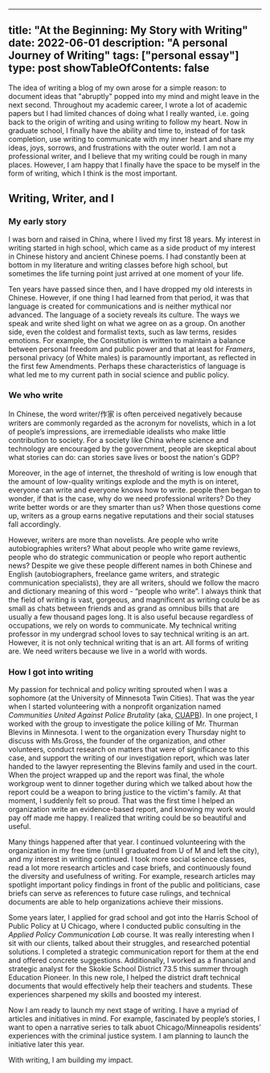
---
title: "At the Beginning: My Story with Writing"
date: 2022-06-01
description: "A personal Journey of Writing"
tags: ["personal essay"]
type: post
showTableOfContents: false
---   

<!-- ![My old pic](/images/self_picture_1.jpg "my old pic") -->

The idea of writing a blog of my own arose for a simple reason: to document ideas that "abruptly" popped into my mind and might leave in the next second. Throughout my academic career, I wrote a lot of academic papers but I had limited chances of doing what I really wanted, i.e. going back to the origin of writing and using writing to follow my heart. Now in graduate school, I finally have the ability and time to, instead of for task completion, use writing to communicate with my inner heart and share my ideas, joys, sorrows, and frustrations with the outer world. I am not a professional writer, and I believe that my writing could be rough in many places. However, I am happy that I finally have the space to be myself in the form of writing, which I think is the most important.

## Writing, Writer, and I 

### My early story
I was born and raised in China, where I lived my first 18 years. My interest in writing started in high school, which came as a side product of my interest in Chinese history and ancient Chinese poems. I had constantly been at bottom in my literature and writing classes before high school, but sometimes the life turning point just arrived at one moment of your life. 

Ten years have passed since then, and I have dropped my old interests in Chinese. However, if one thing I had learned from that period, it was that language is created for communications and is neither mythical nor advanced. The language of a society reveals its culture. The ways we speak and write shed light on what we agree on as a group. On another side, even the coldest and formalist texts, such as law terms, resides emotions. For example, the Constitution is written to maintain a balance between personal freedom and public power and that at least for *Framers*, personal privacy (of White males) is paramountly important, as reflected in the first few Amendments. Perhaps these characteristics of language is what led me to my current path in social science and public policy.          

### We who write
In Chinese, the word writer/作家 is often perceived negatively because writers are commonly regarded as the acronym for novelists, which in a lot of people’s impressions, are irremediable idealists who make little contribution to society. For a society like China where science and technology are encouraged by the government, people are skeptical about what stories can do: can stories save lives or boost the nation's GDP? 

Moreover, in the age of internet, the threshold of writing is low enough that the amount of low-quality writings explode and the myth is on interet, everyone can write and everyone knows how to write. people then began to wonder, if that is the case, why do we need professional writers? Do they write better words or are they smarter than us? When those questions come up, writers as a group earns negative reputations and their social statuses fall accordingly. 

However, writers are more than novelists. Are people who write autobiographies writers? What about people who write game reviews, people who do strategic communication or people who report authentic news? Despite we give these people different names in both Chinese and English (autobiographers, freelance game writers, and strategic communication specialists), they are all writers, should we follow the macro and dictionary meaning of this word - “people who write”. I always think that the field of writing is vast, gorgeous, and magnificent as writing could be as small as chats between friends and as grand as omnibus bills that are usually a few thousand pages long. It is also useful because regardless of occupations, we rely on words to communicate. My technical writing professor in my undergrad school loves to say technical writing is an art. However, it is not only technical writing that is an art. All forms of writing are. We need writers because we live in a world with words.  

### How I got into writing
My passion for technical and policy writing sprouted when I was a sophomore (at the University of Minnesota Twin Cities). That was the year when I started volunteering with a nonprofit organization named *Communities United Against Police Brutality* (aka, [CUAPB](www.cuapb.org)). In one project, I worked with the group to investigate the police killing of Mr. Thurman Blevins in Minnesota. I went to the organization every Thursday night to discuss with Ms.Gross, the founder of the organization, and other volunteers, conduct research on matters that were of significance to this case, and support the writing of our investigation report, which was later handed to the lawyer representing the Blevins family and used in the court. When the project wrapped up and the report was final, the whole workgroup went to dinner together during which we talked about how the report could be a weapon to bring justice to the victim's family. At that moment, I suddenly felt so proud. That was the first time I helped an organization write an evidence-based report, and knowing my work would pay off made me happy. I realized that writing could be so beautiful and useful.

Many things happened after that year. I continued volunteering with the organization in my free time (until I graduated from U of M and left the city), and my interest in writing continued. I took more social science classes, read a lot more research articles and case briefs, and continuously found the diversity and usefulness of writing. For example, research articles may spotlight important policy findings in front of the public and politicians, case briefs can serve as references to future case rulings, and technical documents are able to help organizations achieve their missions. 

Some years later, I applied for grad school and got into the Harris School of Public Policy at U Chicago, where I conducted public consulting in the *Applied Policy Communication Lab* course. It was really interesting when I sit with our clients, talked about their struggles, and researched potential solutions. I completed a strategic communication report for them at the end and offered concrete suggestions. Additionally, I worked as a financial and strategic analyst for the Skokie School District 73.5 this summer through Education Pioneer. In this new role, I helped the district draft technical documents that would effectively help their teachers and students. These experiences sharpened my skills and boosted my interest. 

Now I am ready to launch my next stage of writing. I have a myriad of articles and initiatives in mind. For example, fascinated by people’s stories, I want to open a narrative series to talk abuot Chicago/Minneapolis residents’ experiences with the criminal justice system. I am planning to launch the initiative later this year. 

With writing, I am building my impact.     



